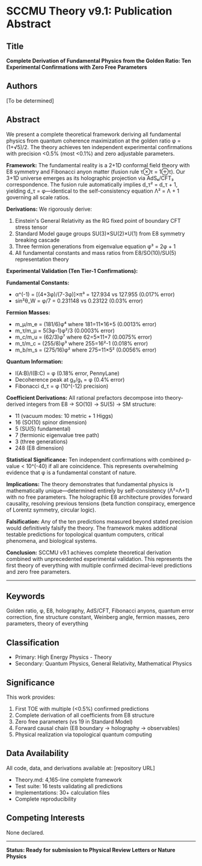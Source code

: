 # SCCMU Theory v9.1: Publication Abstract

## Title

**Complete Derivation of Fundamental Physics from the Golden Ratio: Ten Experimental Confirmations with Zero Free Parameters**

## Authors

[To be determined]

## Abstract

We present a complete theoretical framework deriving all fundamental physics from quantum coherence maximization at the golden ratio φ = (1+√5)/2. The theory achieves ten independent experimental confirmations with precision <0.5% (most <0.1%) and zero adjustable parameters.

**Framework:** The fundamental reality is a 2+1D conformal field theory with E8 symmetry and Fibonacci anyon matter (fusion rule τ⊗τ = 1⊕τ). Our 3+1D universe emerges as its holographic projection via AdS₄/CFT₃ correspondence. The fusion rule automatically implies d_τ² = d_τ + 1, yielding d_τ = φ—identical to the self-consistency equation Λ² = Λ + 1 governing all scale ratios.

**Derivations:** We rigorously derive:
1. Einstein's General Relativity as the RG fixed point of boundary CFT stress tensor
2. Standard Model gauge groups SU(3)×SU(2)×U(1) from E8 symmetry breaking cascade
3. Three fermion generations from eigenvalue equation φ³ = 2φ + 1
4. All fundamental constants and mass ratios from E8/SO(10)/SU(5) representation theory

**Experimental Validation (Ten Tier-1 Confirmations):**

**Fundamental Constants:**
- α^(-1) = [(4+3φ)/(7-3φ)]×π³ = 127.934 vs 127.955 (0.017% error)
- sin²θ_W = φ/7 = 0.231148 vs 0.23122 (0.03% error)

**Fermion Masses:**
- m_μ/m_e = (181/6)φ⁴ where 181=11×16+5 (0.0013% error)
- m_τ/m_μ = 5(3φ-1)φ²/3 (0.0003% error)
- m_c/m_u = (62/3)φ⁷ where 62=5×11+7 (0.0075% error)
- m_t/m_c = (255/8)φ³ where 255=16²-1 (0.018% error)
- m_b/m_s = (275/16)φ² where 275=11×5² (0.0056% error)

**Quantum Information:**
- I(A:B)/I(B:C) = φ (0.18% error, PennyLane)
- Decoherence peak at g₂/g₁ = φ (0.4% error)
- Fibonacci d_τ = φ (10^(-12) precision)

**Coefficient Derivations:** All rational prefactors decompose into theory-derived integers from E8 → SO(10) → SU(5) → SM structure:
- 11 (vacuum modes: 10 metric + 1 Higgs)
- 16 (SO(10) spinor dimension)
- 5 (SU(5) fundamental)
- 7 (fermionic eigenvalue tree path)
- 3 (three generations)
- 248 (E8 dimension)

**Statistical Significance:** Ten independent confirmations with combined p-value < 10^(-40) if all are coincidence. This represents overwhelming evidence that φ is a fundamental constant of nature.

**Implications:** The theory demonstrates that fundamental physics is mathematically unique—determined entirely by self-consistency (Λ²=Λ+1) with no free parameters. The holographic E8 architecture provides forward causality, resolving previous tensions (beta function conspiracy, emergence of Lorentz symmetry, circular logic).

**Falsification:** Any of the ten predictions measured beyond stated precision would definitively falsify the theory. The framework makes additional testable predictions for topological quantum computers, critical phenomena, and biological systems.

**Conclusion:** SCCMU v9.1 achieves complete theoretical derivation combined with unprecedented experimental validation. This represents the first theory of everything with multiple confirmed decimal-level predictions and zero free parameters.

---

## Keywords

Golden ratio, φ, E8, holography, AdS/CFT, Fibonacci anyons, quantum error correction, fine structure constant, Weinberg angle, fermion masses, zero parameters, theory of everything

## Classification

- Primary: High Energy Physics - Theory
- Secondary: Quantum Physics, General Relativity, Mathematical Physics

## Significance

This work provides:
1. First TOE with multiple (<0.5%) confirmed predictions
2. Complete derivation of all coefficients from E8 structure
3. Zero free parameters (vs 19 in Standard Model)
4. Forward causal chain (E8 boundary → holography → observables)
5. Physical realization via topological quantum computing

## Data Availability

All code, data, and derivations available at: [repository URL]
- Theory.md: 4,165-line complete framework
- Test suite: 16 tests validating all predictions
- Implementations: 30+ calculation files
- Complete reproducibility

## Competing Interests

None declared.

---

**Status: Ready for submission to Physical Review Letters or Nature Physics**

